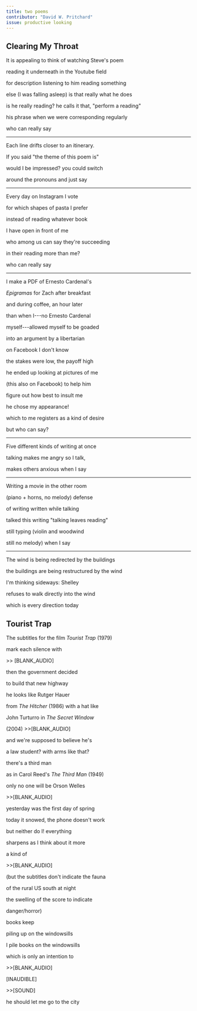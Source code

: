 ```yaml
---
title: two poems
contributor: "David W. Pritchard"
issue: productive looking
---
```


## Clearing My Throat

<div class="tradwrap">

<p>It is appealing to think of watching Steve's poem </p>

<p>reading it underneath in the Youtube field </p>

<p>for description listening to him reading something </p>

<p>else (I was falling asleep) is that really what he does </p>

<p>is he really reading? he calls it that, "perform a reading"
</p>

<p>his phrase when we were corresponding regularly </p>

<p>who can really say </p>

<hr />

<p>Each line drifts closer to an itinerary. </p>

<p>If you said "the theme of this poem is" </p>

<p>would I be impressed? you could switch </p>

<p>around the pronouns and just say </p>

<hr />

<p>Every day on Instagram I vote </p>

<p>for which shapes of pasta I prefer </p>

<p>instead of reading whatever book </p>

<p>I have open in front of me </p>

<p>who among us can say they're succeeding </p>

<p>in their reading more than me? </p>

<p>who can really say </p>

<hr />

<p>I make a PDF of Ernesto Cardenal's </p>

<p><em>Epigramas</em> for Zach after breakfast </p>

<p>and during coffee, an hour later </p>

<p>than when I---no Ernesto Cardenal </p>

<p>myself---allowed myself to be goaded </p>

<p>into an argument by a libertarian </p>

<p>on Facebook I don't know </p>

<p>the stakes were low, the payoff high </p>

<p>he ended up looking at pictures of me </p>

<p>(this also on Facebook) to help him </p>

<p>figure out how best to insult me </p>

<p>he chose my appearance! </p>

<p>which to me registers as a kind of desire </p>

<p>but who can say? </p>

<hr />

<p>Five different kinds of writing at once </p>

<p>talking makes me angry so I talk, </p>

<p>makes others anxious when I say </p>

<hr />

<p>Writing a movie in the other room </p>

<p>(piano + horns, no melody) defense </p>

<p>of writing written while talking </p>

<p>talked this writing "talking leaves reading" </p>

<p>still typing (violin and woodwind </p>

<p>still no melody) when I say </p>

<hr />

<p>The wind is being redirected by the buildings </p>

<p>the buildings are being restructured by the wind </p>

<p>I'm thinking sideways: Shelley </p>

<p>refuses to walk directly into the wind </p>

<p>which is every direction today </p>

</div>

## Tourist Trap

<div class="tradwrap">

<p>The subtitles for the film <em>Tourist Trap</em> (1979) </p>

<p>mark each silence with </p>

<p>&gt;&gt; [BLANK_AUDIO] </p>

<p>then the government decided </p>

<p>to build that new highway </p>

<p>he looks like Rutger Hauer </p>

<p>from <em>The Hitcher</em> (1986) with a hat like </p>

<p>John Turturro in <em>The Secret Window</em> </p>

<p>(2004) &gt;&gt;[BLANK_AUDIO] </p>

<p>and we're supposed to believe he's </p>

<p>a law student? with arms like that? </p>

<p>there's a third man </p>

<p>as in Carol Reed's <em>The Third Man</em> (1949) </p>

<p>only no one will be Orson Welles </p>

<p>&gt;&gt;[BLANK_AUDIO] </p>

<p>yesterday was the first day of spring </p>

<p>today it snowed, the phone doesn't work </p>

<p>but neither do I! everything </p>

<p>sharpens as I think about it more </p>

<p>a kind of </p>

<p>&gt;&gt;[BLANK_AUDIO] </p>

<p>(but the subtitles don't indicate the fauna </p>

<p>of the rural US south at night </p>

<p>the swelling of the score to indicate </p>

<p>danger/horror) </p>

<p>books keep </p>

<p>piling up on the windowsills </p>

<p>I pile books on the windowsills </p>

<p>which is only an intention to </p>

<p>&gt;&gt;[BLANK_AUDIO] </p>

<p>[INAUDIBLE] </p>

<p>&gt;&gt;[SOUND] </p>

<p>he should let me go to the city </p>

</div>
